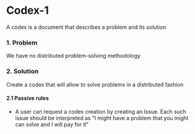 # Codex-1
A codex is a document that describes a problem and its solution

### 1. Problem
We have no distributed problem-solving methodology

### 2. Solution
Create a codex that will allow to solve problems in a distributed fashion

#### 2.1 Passive rules
- A user can request a codex creation by creating an Issue. Each such issue should be interpreted as "I might have a problem that you might can solve and I will pay for it"
